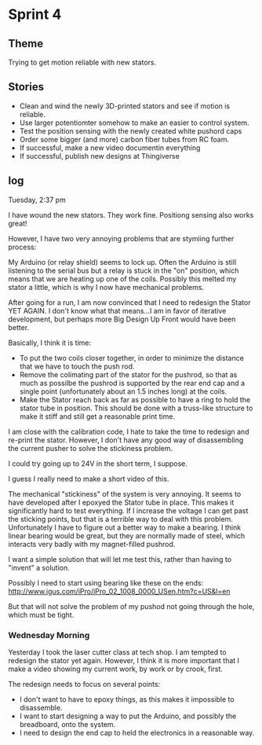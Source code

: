 # Sprint 4

## Theme

Trying to get motion reliable with new stators.

## Stories

* Clean and wind the newly 3D-printed stators and see if motion is reliable.
* Use larger potentiomter somehow to make an easier to control system.
* Test the position sensing with the newly created white pushord caps
* Order some bigger (and more) carbon fiber tubes from RC foam.
* If successful, make a new video documentin everything
* If successful, publish new designs at Thingiverse

## log

Tuesday, 2:37 pm

I have wound the new stators.  They work fine.  Positiong sensing also works great!

However, I have two very annoying problems that are stymiing further process:

My Arduino (or relay shield) seems to lock up.  Often the Arduino is still listening to the serial bus but a relay is stuck in the "on" position, which means that we are heating up one of the coils.  Possibly this melted my stator a little, which is why I now have mechanical problems.

After going for a run, I am now convinced that I need to redesign the Stator YET AGAIN. I don't know what that means...I am in favor of iterative development, but perhaps more Big Design Up Front would have been better.

Basically, I think it is time:

* To put the two coils closer together, in order to minimize the distance that we have to touch the push rod.
* Remove the colimating part of the stator for the pushrod, so that as much as possilbe the pushrod is supported by the rear end cap and a single point (unfortunately about an 1.5 inches long) at the coils.
* Make the Stator reach back as far as possible to have a ring to hold the stator tube in position.  This should be done with a truss-like structure to make it stiff and still get a reasonable print time.

I am close with the calibration code, I hate to take the time to redesign and re-print the stator. However, I don't have any good way of disassembling the current pusher to solve the stickiness problem.

I could try going up to 24V in the short term, I suppose.

I guess I really need to make a short video of this.

The mechanical "stickiness" of the system is very annoying.  It seems to have developed after I epoxyed the Stator tube in place.  This makes it significantly hard to test everything.  If I increase the voltage I can get past the sticking points, but that is a terrible way to deal with this problem.  Unfortunately I have to figure out a better way to make a bearing.  I think linear bearing would be great, but they are normally made of steel, which interacts very badly with my magnet-filled pushrod.

I want a simple solution that will let me test this, rather than having to "invent" a solution.

Possibly I need to start using bearing like these on the ends: http://www.igus.com/iPro/iPro_02_1008_0000_USen.htm?c=US&l=en

But that will not solve the problem of my pushod not going through the hole, which must be tight.

### Wednesday Morning

Yesterday I took the laser cutter class at tech shop.  I am tempted to redesign the stator yet again.  However, I think it is more important that I make a video showing my current work, by work or by crook, first.

The redesign needs to focus on several points:

* I don't want to have to epoxy things, as this makes it impossible to disassemble.
* I want to start designing a way to put the Arduino, and possibly the breadboard, onto the system.
* I need to design the end cap to held the electronics in a reasonable way.




